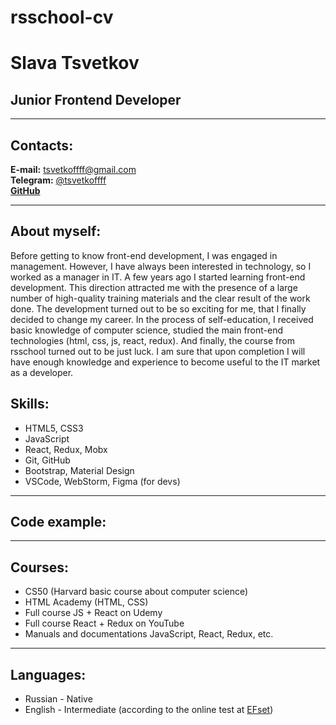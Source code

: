 # rsschool-cv

# Slava Tsvetkov

## Junior Frontend Developer

---

## Contacts:

**E-mail:** tsvetkoffff@gmail.com\
**Telegram:** [@tsvetkoffff](https://t.me/tsvetkoffff)\
[**GitHub**](https://github.com/Tsvetkoffff)

---

## About myself:

Before getting to know front-end development, I was engaged in management. However, I have always been interested in technology, so I worked as a manager in IT. A few years ago I started learning front-end development. This direction attracted me with the presence of a large number of high-quality training materials and the clear result of the work done. The development turned out to be so exciting for me, that I finally decided to change my career. In the process of self-education, I received basic knowledge of computer science, studied the main front-end technologies (html, css, js, react, redux). And finally, the course from rsschool turned out to be just luck. I am sure that upon completion I will have enough knowledge and experience to become useful to the IT market as a developer.

## Skills:

- HTML5, CSS3
- JavaScript
- React, Redux, Mobx
- Git, GitHub
- Bootstrap, Material Design
- VSCode, WebStorm, Figma (for devs)

---

## Code example:

---

## Courses:

- CS50 (Harvard basic course about computer science)
- HTML Academy (HTML, CSS)
- Full course JS + React on Udemy
- Full course React + Redux on YouTube
- Manuals and documentations JavaScript, React, Redux, etc.

---

## Languages:

- Russian - Native
- English - Intermediate (according to the online test at [EFset](https://www.efset.org/))
